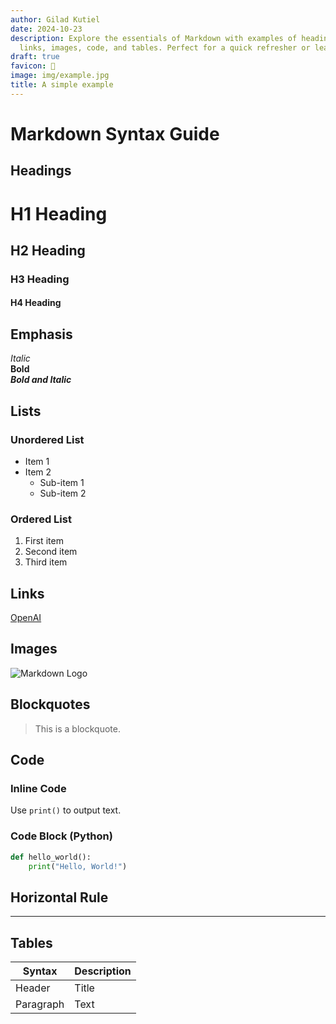 ```yaml
---
author: Gilad Kutiel
date: 2024-10-23
description: Explore the essentials of Markdown with examples of headings, lists,
  links, images, code, and tables. Perfect for a quick refresher or learning the basics!
draft: true
favicon: 🧪
image: img/example.jpg
title: A simple example
---
```


# Markdown Syntax Guide

## Headings
# H1 Heading
## H2 Heading
### H3 Heading
#### H4 Heading

## Emphasis
*Italic*  
**Bold**  
***Bold and Italic***

## Lists

### Unordered List
- Item 1
- Item 2
  - Sub-item 1
  - Sub-item 2

### Ordered List
1. First item
2. Second item
3. Third item

## Links
[OpenAI](https://www.openai.com)

## Images
![Markdown Logo](https://markdown-here.com/img/icon256.png)

## Blockquotes
> This is a blockquote.

## Code

### Inline Code
Use `print()` to output text.

### Code Block (Python)
```python
def hello_world():
    print("Hello, World!")
```

## Horizontal Rule
---

## Tables

| Syntax      | Description |
| ----------- | ----------- |
| Header      | Title       |
| Paragraph   | Text        |

